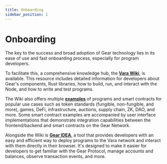 ```yaml
---
title: Onboarding
sidebar_position: 1
---
```


# Onboarding

The key to the success and broad adoption of Gear technology lies in its ease of use and fast onboarding process, especially for program developers.

To facilitate this, a comprehensive knowledge hub, the **[Vara Wiki](https://wiki.vara.network/)**, is available. This resource includes detailed information for developers about Gear's components, Rust libraries, how to build, run, and interact with the Node, and how to write and test programs.

The Wiki also offers multiple **[examples](https://wiki.vara.network/docs/examples/)** of programs and smart contracts for popular use cases such as token standards (fungible, non-fungible, and more), games, DeFi, infrastructure, auctions, supply chain, ZK, DAO, and more. Some smart contract examples are accompanied by user interface implementations that demonstrate integration capabilities between the frontend/backend and smart contracts on the Gear Network.

Alongside the Wiki is **[Gear IDEA](https://idea.gear-tech.io/)**, a tool that provides developers with an easy and efficient way to deploy programs to the Vara network and interact with them directly in their browser. It's designed to make it easier for developers to get familiar with the Gear Protocol, manage accounts and balances, observe transaction events, and more.
